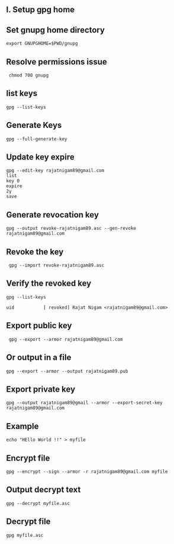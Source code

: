 I. Setup gpg home
---
    

## Set gnupg home directory
```export GNUPGHOME=$PWD/gnupg```

## Resolve permissions issue
``` chmod 700 gnupg```

## list keys
```gpg --list-keys```

## Generate Keys
```gpg --full-generate-key```

## Update key expire
```
gpg --edit-key rajatnigam89@gmail.com
list
key 0
expire
2y
save
```

## Generate revocation key
```
gpg --output revoke-rajatnigam89.asc --gen-revoke rajatnigam89@gmail.com
```

## Revoke the key
```
 gpg --import revoke-rajatnigam89.asc
```

## Verify the revoked key
```
gpg --list-keys

uid           [ revoked] Rajat Nigam <rajatnigam89@gmail.com>
```

## Export public key
```
 gpg --export --armor rajatnigam89@gmail.com
```
## Or output in a file
```
gpg --export --armor --output rajatnigam89.pub
```

## Export private key
```
gpg --output rajatnigam89@gmail --armor --export-secret-key rajatnigam89@gmail.com
```

## Example
```
echo "HEllo World !!" > myfile
```


## Encrypt file
```
gpg --encrypt --sign --armor -r rajatnigam89@gmail.com myfile
```

## Output decrypt text
```
gpg --decrypt myfile.asc
```
## Decrypt file
```
gpg myfile.asc
```


